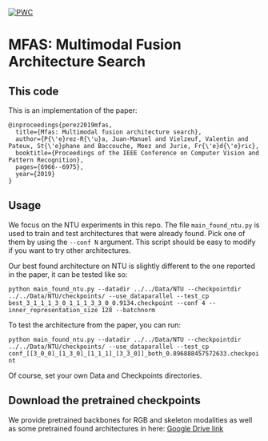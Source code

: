 [![PWC](https://img.shields.io/endpoint.svg?url=https://paperswithcode.com/badge/mfas-multimodal-fusion-architecture-search-1/action-recognition-in-videos-on-ntu-rgbd)](https://paperswithcode.com/sota/action-recognition-in-videos-on-ntu-rgbd?p=mfas-multimodal-fusion-architecture-search-1)

# MFAS: Multimodal Fusion Architecture Search


## This code

This is an implementation of the paper:

```
@inproceedings{perez2019mfas,
  title={Mfas: Multimodal fusion architecture search},
  author={P{\'e}rez-R{\'u}a, Juan-Manuel and Vielzeuf, Valentin and Pateux, St{\'e}phane and Baccouche, Moez and Jurie, Fr{\'e}d{\'e}ric},
  booktitle={Proceedings of the IEEE Conference on Computer Vision and Pattern Recognition},
  pages={6966--6975},
  year={2019}
}
```

## Usage

We focus on the NTU experiments in this repo. The file `main_found_ntu.py` is used to train and test architectures that were already found. Pick one of them by using the `--conf N` argument. This script should be easy to modify if you want to try other architectures.

Our best found architecture on NTU is slightly different to the one reported in the paper,
it can be tested like so:

`
python main_found_ntu.py --datadir ../../Data/NTU --checkpointdir ../../Data/NTU/checkpoints/ --use_dataparallel --test_cp best_3_1_1_1_3_0_1_1_1_3_3_0_0.9134.checkpoint --conf 4 --inner_representation_size 128 --batchnorm
`

To test the architecture from the paper, you can run:

`
python main_found_ntu.py --datadir ../../Data/NTU --checkpointdir ../../Data/NTU/checkpoints/ --use_dataparallel --test_cp conf_[[3_0_0]_[1_3_0]_[1_1_1]_[3_3_0]]_both_0.896888457572633.checkpoint
`

Of course, set your own Data and Checkpoints directories.

## Download the pretrained checkpoints

We provide pretrained backbones for RGB and skeleton modalities as well as some pretrained found architectures in here: [Google Drive link](https://drive.google.com/open?id=1wcIepkmCf2NRfnhXVdoNu6wSxkpZmMNm)



